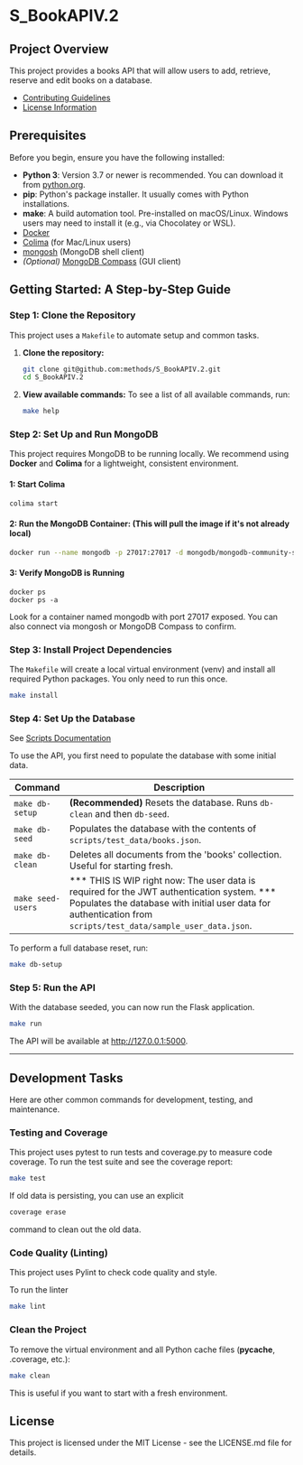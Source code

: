 # S_BookAPIV.2

## Project Overview

This project provides a books API that will allow users to add, retrieve, reserve and edit books on a database. 

- [Contributing Guidelines](CONTRIBUTING.md)
- [License Information](LICENSE.md)

## Prerequisites

Before you begin, ensure you have the following installed:

*   **Python 3**: Version 3.7 or newer is recommended. You can download it from [python.org](https://www.python.org/downloads/).
*   **pip**: Python's package installer. It usually comes with Python installations.
*   **make**: A build automation tool. Pre-installed on macOS/Linux. Windows users may need to install it (e.g., via Chocolatey or WSL).
* [Docker](https://formulae.brew.sh/formula/docker)
* [Colima](https://github.com/abiosoft/colima) (for Mac/Linux users)
* [mongosh](https://www.mongodb.com/try/download/shell) (MongoDB shell client)
* *(Optional)* [MongoDB Compass](https://www.mongodb.com/try/download/compass) (GUI client)

## Getting Started: A Step-by-Step Guide

### Step 1: Clone the Repository
This project uses a `Makefile` to automate setup and common tasks.

1.  **Clone the repository:**
    ```bash
    git clone git@github.com:methods/S_BookAPIV.2.git
    cd S_BookAPIV.2
    ```

2.  **View available commands:**
    To see a list of all available commands, run:
    ```bash
    make help
    ```

### Step 2: Set Up and Run MongoDB

This project requires MongoDB to be running locally. We recommend using **Docker** and **Colima** for a lightweight, consistent environment.

#### 1: Start Colima

```bash
colima start
```

#### 2: Run the MongoDB Container: (This will pull the image if it's not already local)

```bash
docker run --name mongodb -p 27017:27017 -d mongodb/mongodb-community-server:latest
```

#### 3: Verify MongoDB is Running

```
docker ps
docker ps -a
```

Look for a container named mongodb with port 27017 exposed. You can also connect via mongosh or MongoDB Compass to confirm.



### Step 3: Install Project Dependencies

The `Makefile` will create a local virtual environment (venv) and install all required Python packages. You only need to run this once.

```bash
make install
```

### Step 4: Set Up the Database

See [Scripts Documentation](scripts/README.md)

To use the API, you first need to populate the database with some initial data.

| Command        | Description                                                                 |
|----------------|-----------------------------------------------------------------------------|
| `make db-setup`| **(Recommended)** Resets the database. Runs `db-clean` and then `db-seed`. |
| `make db-seed` | Populates the database with the contents of `scripts/test_data/books.json`.           |
| `make db-clean`| Deletes all documents from the 'books' collection. Useful for starting fresh. |
| `make seed-users`| *** THIS IS WIP right now: The user data is required for the JWT authentication system. ***  Populates the database with initial user data for authentication from `scripts/test_data/sample_user_data.json`. |

To perform a full database reset, run:
```bash
make db-setup
```

### Step 5: Run the API

With the database seeded, you can now run the Flask application.

```bash
make run
```
The API will be available at http://127.0.0.1:5000.

--- 

## Development Tasks

Here are other common commands for development, testing, and maintenance.

### Testing and Coverage

This project uses pytest to run tests and coverage.py to measure code coverage.
To run the test suite and see the coverage report:

```bash
make test
```

If old data is persisting, you can use an explicit
```bash
coverage erase
```
command to clean out the old data.


### Code Quality (Linting)

This project uses Pylint to check code quality and style.

To run the linter

```bash
make lint
```


### Clean the Project

To remove the virtual environment and all Python cache files (__pycache__, .coverage, etc.):

```bash
make clean
```
This is useful if you want to start with a fresh environment.


## License
This project is licensed under the MIT License - see the LICENSE.md file for details.